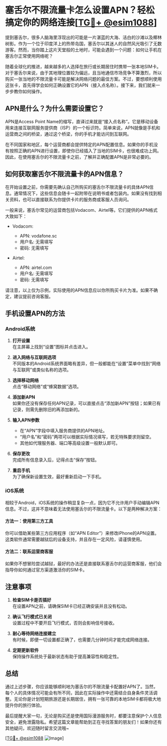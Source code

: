 # 塞舌尔不限流量卡怎么设置APN？轻松搞定你的网络连接[[TG💪+ @esim1088](https://t.me/s/esim1088)]

提到塞舌尔，很多人脑海里浮现出的可能是一片湛蓝的大海、洁白的沙滩以及椰林树影。作为一个位于印度洋上的热带岛国，塞舌尔以其迷人的自然风光吸引了无数游客。然而，当你踏上这片天堂般的土地时，可能会遇到一个问题：如何让手机在塞舌尔正常使用网络呢？

随着全球化的推进，越来越多的人选择在旅行或长期居住时携带一张本地SIM卡。对于塞舌尔来说，由于其地理位置较为偏远，且当地通信市场竞争不算激烈，所以购买一张当地的不限流量卡可能是解决网络问题的最佳方案。不过，要想顺利使用这张卡，首先得学会如何正确设置它的APN（接入点名称）。接下来，我们就来一步步教你如何操作。

## APN是什么？为什么需要设置它？

APN是Access Point Name的缩写，直译过来就是“接入点名称”。它是移动设备用来连接互联网服务提供商（ISP）的一个标识符。简单来说，APN就像是手机和运营商之间的桥梁，通过这个桥梁，你的手机才能访问到互联网。

在不同国家和地区，每个运营商都会提供特定的APN配置信息。如果你的手机没有按照正确的APN进行设置，即使你已经插入了当地的SIM卡，也很难成功上网。因此，在使用塞舌尔的不限流量卡之前，了解并正确配置APN是非常必要的。

## 如何获取塞舌尔不限流量卡的APN信息？

在开始设置之前，你需要先确认自己所购买的塞舌尔不限流量卡的具体APN信息。通常情况下，这些信息会随卡一起附带在说明书或者包装内。如果没有找到相关资料，也可以直接联系为你提供卡片的服务商或客服人员询问。

一般来说，塞舌尔常见的运营商包括Vodacom、Airtel等。它们提供的APN格式大致如下：

- Vodacom: 
  - APN: vodafone.sc
  - 用户名: 无需填写
  - 密码: 无需填写

- Airtel:
  - APN: airtel.com
  - 用户名: 无需填写
  - 密码: 无需填写

请注意，以上仅为示例，实际使用的APN信息应以你所购买卡片为准。如果不确定，建议提前咨询客服。

## 手机设置APN的方法

### Android系统

1. **打开设置**  
   在主屏幕上找到“设置”图标并点击进入。

2. **进入网络与互联网选项**  
   不同版本的Android系统界面略有差异，但一般都能在“设置”菜单中找到“网络与互联网”或类似名称的选项。

3. **选择移动网络**  
   点击“移动网络”或“蜂窝数据”选项。

4. **添加新APN**  
   如果你还没有保存任何APN记录，可以直接点击“添加新APN”按钮；如果已有记录，则需先删除旧的再添加新的。

5. **输入APN参数**  
   - 在“APN”字段中填入服务商提供的APN地址。
   - “用户名”和“密码”两项可以根据实际情况填写，若无特殊要求则留空。
   - 其他如代理服务器、端口等高级设置一般默认即可。

6. **保存更改**  
   完成所有信息录入后，记得点击“保存”按钮。

7. **重启手机**  
   为了确保新设置生效，最好重新启动一下手机。

### iOS系统

相较于Android，iOS系统的操作稍显复杂一点，因为它不允许用户手动编辑APN信息。不过，这并不意味着无法使用塞舌尔的不限流量卡。以下是两种解决方案：

#### 方法一：使用第三方工具
你可以借助某些第三方应用程序（如“APN Editor”）来修改iPhone的APN设置。这类软件通常需要越狱后的设备支持，并且存在一定风险，请谨慎使用。

#### 方法二：联系运营商客服
如果你不想冒险尝试越狱，最好的办法还是直接联系塞舌尔的运营商客服，他们会指导你如何通过官方渠道激活你的SIM卡。

## 注意事项

1. **检查SIM卡是否插好**  
   在设置APN之前，请确保SIM卡已经正确安装并且没有松动。

2. **确认飞行模式已关闭**  
   设置过程中不要开启飞行模式，否则会影响信号接收。

3. **耐心等待网络连接建立**  
   有时候，即便一切设置都正确了，也需要几分钟时间才能完成网络连接。

4. **定期更新软件**  
   保持操作系统处于最新状态有助于提高兼容性和稳定性。

## 总结

通过上述步骤，你应该能够顺利地为塞舌尔的不限流量卡配置好APN了。当然，每个人的具体情况可能会有所不同，因此在实际操作中还需结合自身条件灵活调整。无论你是计划短期旅游还是长期居住，拥有一张可靠的本地SIM卡都将极大地提升你的旅行体验。

最后提醒大家一句，无论是购买还是使用国际漫游服务时，都要注意保护个人信息安全，避免泄露隐私。希望这篇文章能帮助到正在寻找答案的朋友们！如果你还有其他疑问，欢迎随时留言交流哦~

[[TG💪+ @esim1088](https://t.me/s/esim1088) ![Image](https://i.postimg.cc/4NQfJmqS/Snipaste-2025-05-13-00-14-12.png)]